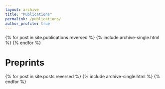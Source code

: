 ```yaml
---
layout: archive
title: "Publications"
permalink: /publications/
author_profile: true
---
```



{% for post in site.publications reversed %}
  {% include archive-single.html %}
{% endfor %}


Preprints
====

{% for post in site.posts reversed %}
  {% include archive-single.html %}
{% endfor %}
